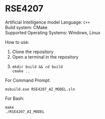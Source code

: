 # RSE4207
Artificial Intelligence model
Language: `C++`\
Build system: CMake\
Supported Operating Systems: Windows, Linux

How to use:
1. Clone the repository
2. Open a terminal in the repository
3. ```
   mkdir build && cd build
   cmake ..
   ```
For Command Prompt:
```
msbuild.exe RSE4207_AI_MODEL.sln
```

For Bash:
```
make
./RSE4207_AI_MODEL
```
